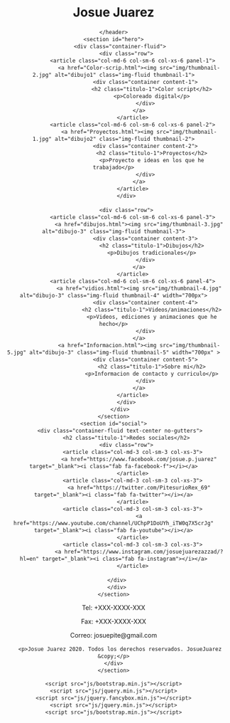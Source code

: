 <!doctype html>
<html>
<head>
<meta charset="utf-8">
<meta name="viewport" content="width=device-width, initial-scale=1">
<title>Portafolio'Josue Juarez</title>
	
<link href="css/bootstrap.min.css" rel="stylesheet">
<link href="css/bootstrap-custom.css" rel="stylesheet">	
<link href="https://fonts.googleapis.com/css?family=Caveat+Brush|Coustard|Nanum+Brush+Script&display=swap" rel="stylesheet">
<link href="https://cdnjs.cloudflare.com/ajax/libs/font-awesome/5.12.1/css/all.min.css" rel="stylesheet" >
<link href="css/jquery.fancybox.min.css" rel="stylesheet">
<link href="css/style.css" rel="stylesheet">
<meta name="Description" content="Portafolio de trabajo">
<meta name="Keywords" content="Josue Juarez, trabajo, portafolio, arte, diseño, animación, Josue, Juarez, Azzad">

</head>

<body>
	<header>
	<h1>Josue Juarez</h1>
	
	</header>
	<section id="hero">
		<div class="container-fluid">
			<div class="row">
				<article class="col-md-6 col-sm-6 col-xs-6 panel-1">
					<a href="Color-scrip.html"><img src="img/thumbnail-2.jpg" alt="dibujo1" class="img-fluid thumbnail-1">
						<div class="container content-1">
							<h2 class="titulo-1">Color script</h2>
							<p>Coloreado digital</p>
						</div>
					</a>
				</article>
				<article class="col-md-6 col-sm-6 col-xs-6 panel-2">
					<a href="Proyectos.html"><img src="img/thumbnail-1.jpg" alt="dibujo2" class="img-fluid thumbnail-2">
						<div class="container content-2">
							<h2 class="titulo-1">Proyectos</h2>
							<p>Proyecto e ideas en los que he trabajado</p>
						</div>
					</a>
				</article>
			</div>
			
			<div class="row">
				<article class="col-md-6 col-sm-6 col-xs-6 panel-3">
					<a href="dibujos.html"><img src="img/thumbnail-3.jpg" alt="dibujo-3" class="img-fluid thumbnail-3">
						<div class="container content-3">
							<h2 class="titulo-1">Dibujos</h2>
							<p>Dibujos tradicionales</p>
						</div>
					</a>
				</article>
				<article class="col-md-6 col-sm-6 col-xs-6 panel-4">
					<a href="vidios.html"><img src="img/thumbnail-4.jpg" alt="dibujo-3" class="img-fluid thumbnail-4" width="700px">
						<div class="container content-4">
							<h2 class="titulo-1">Videos/animaciones</h2>
							<p>Videos, ediciones y animaciones que he hecho</p>
						</div>
					</a>
					<a href="Informacion.html"><img src="img/thumbnail-5.jpg" alt="dibujo-3" class="img-fluid thumbnail-5" width="700px" >
						<div class="container content-5">
							<h2 class="titulo-1">Sobre mi</h2>
							<p>Informacion de contacto y curriculo</p>
						</div>
					</a>
				</article>
			</div>
		</div>
	</section>
	<section id="social">
		<div class="container-fluid text-center no-gutters">
			<h2 class="titulo-1">Redes sociales</h2>
			<div class="row">
				<article class="col-md-3 col-sm-3 col-xs-3">
					<a href="https://www.facebook.com/josue.p.juarez" target="_blank"><i class="fab fa-facebook-f"></i></a>
				</article>
				<article class="col-md-3 col-sm-3 col-xs-3">
					<a href="https://twitter.com/PitesurioRex_69" target="_blank"><i class="fab fa-twitter"></i></a>
				</article>
				<article class="col-md-3 col-sm-3 col-xs-3">
					<a href="https://www.youtube.com/channel/UChpP1DoUYh_iTW0q7X5crJg" target="_blank"><i class="fab fa-youtube"></i></a>
				</article>
				<article class="col-md-3 col-sm-3 col-xs-3">
					<a href="https://www.instagram.com/josuejuarezazzad/?hl=en" target="_blank"><i class="fab fa-instagram"></i></a>
				</article>

			</div>		
		</div>	
	</section>
	
	
<footer>
		<section id="footer">
			<div class="container text-center">
				<p><span>Tel: </span>+XXX-XXXX-XXX</p>
				<p><span>Fax: </span>+XXX-XXXX-XXX</p>
				<p><span>Correo: </span>josuepite@gmail.com</p>			

		<p>Josue Juarez 2020. Todos los derechos reservados. JosueJuarez &copy;</p>
	</div>
	</section>
</footer>	
	
	
	<script src="js/bootstrap.min.js"></script>
	<script src="js/jquery.min.js"></script>
	<script src="js/jquery.fancybox.min.js"></script>
	<script src="js/jquery.min.js"></script>
	<script src="js/bootstrap.min.js"></script>
</body>
</html>
